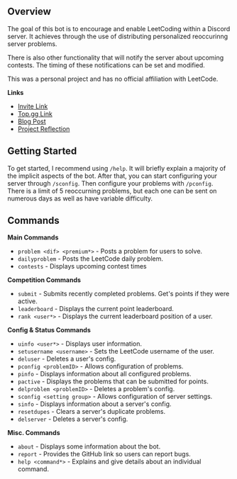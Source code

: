 ## Overview
The goal of this bot is to encourage and enable LeetCoding within a Discord server. It achieves through the use of distributing personalized reoccurinng server problems. 

There is also other functionality that will notify the server about upcoming contests. The timing of these notifications can be set and modified. 

This was a personal project and has no official affiliation with LeetCode. 

**Links**
- [Invite Link]()
- [Top.gg Link]()
- [Blog Post]()
- [Project Reflection]()

## Getting Started
To get started, I recommend using `/help`. It will briefly explain a majority of the implicit aspects of the bot. After that, you can start configuring your server through `/sconfig`. Then configure your problems with `/pconfig`. There is a limit of 5 reoccurning problems, but each one can be sent on numerous days as well as have variable difficulty. 

## Commands
**Main Commands**
- `problem <dif> <premium*>` - Posts a problem for users to solve.
- `dailyproblem` - Posts the LeetCode daily problem.
- `contests` - Displays upcoming contest times

**Competition Commands**
- `submit` - Submits recently completed problems. Get's points if they were active. 
- `leaderboard` - Displays the current point leaderboard.
- `rank <user*>` - Displays the current leaderboard position of a user. 

**Config & Status Commands**
- `uinfo <user*>` - Displays user information.
- `setusername <username>` - Sets the LeetCode username of the user.
- `deluser` - Deletes a user's config.
- `pconfig <problemID>` - Allows configuration of problems.
- `pinfo` - Displays information about all configured problems. 
- `pactive` - Displays the problems that can be submitted for points.
- `delproblem <problemID>` - Deletes a problem's config.
- `sconfig <setting group>` - Allows configuration of server settings.
- `sinfo` - Displays information about a server's config. 
- `resetdupes` - Clears a server's duplicate problems. 
- `delserver` - Deletes a server's config. 

**Misc. Commands**
- `about` - Displays some information about the bot.
- `report` - Provides the GitHub link so users can report bugs. 
- `help <command*>` - Explains and give details about an individual command.
